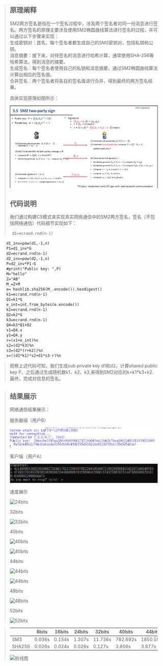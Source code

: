 > ## 原理阐释
> SM2两方签名是指在一个签名过程中，涉及两个签名者对同一份消息进行签名。两方签名的原理主要涉及使用SM2椭圆曲线算法进行签名的过程，并可以通过以下步骤来实现：  
>生成密钥对：首先，每个签名者都生成自己的SM2密钥对，包括私钥和公钥。  
>消息摘要：接下来，对待签名的消息进行哈希计算，通常使用SHA-256等哈希算法，得到消息的摘要。  
>生成签名：每个签名者使用自己的私钥和消息摘要，通过SM2椭圆曲线算法计算出相应的签名值。  
>合并签名：两个签名者将各自的签名值进行合并，得到最终的两方签名结果。  
>
> 具体实现原理如图所示：
> 
>![enter image description here](8.png)
>
> 
> ## 代码说明
> 我们通过构建CS模式来实现真实网络通信中的SM2两方签名，签名（不包括网络通信）代码细节实现如下：
> 
>    ```python
>     d1=ecrand.rnd(n-1)
        d1_inv=pow(d1,-1,n)
        P1=d1_inv*G
        d2=ecrand.rnd(n-1)
        d2_inv=pow(d2,-1,n)
        P=d2_inv*P1-G
        #print("Public key: ",P)
        M="hello"
        Z="AB"
        M_=Z+M
        e= hashlib.sha256(M_.encode()).hexdigest()
        k1=ecrand.rnd(n-1)
        Q1=k1*G
        e_int=int.from_bytes(e.encode())
        k2=ecrand.rnd(n-1)
        Q2=k2*G
        k3=ecrand.rnd(n-1)
        Q4=k3*Q1+Q2
        x1=Q4.x
        y1=Q4.y
        r=(x1+e_int)%n
        s2=(d2*k3)%n
        s3=(d2*(r+k2))%n
        s=((d1*k1)*s2+d1*s3-r)%n
> 
>
>观察上述代码可知，我们生成sub private key d1和d2，计算shared public key P。之后通过生成随机数k1、k2、k3,来得到SM2对应的k=k1*k3+k2.最终，完成对信息的签名。

>## 结果展示
>网络通信结果展示：
>
>服务器端（用户B）
>
>![](2.png)
>
>
>客户端（用户A）
>
>
>![](1.png)
>
>
>速度展示
>
>
>![24bits](24bits.png)
>
>
>32bits
>
>
>![32bits](32bits.png)
>
>
>40bits
>
>
>![40bits](40bits.png)
>
>
>![40bits](40bit.png)
>
>
>44bits
>
>
>![44bits](44bits.png)
>
>
>![44bits](44bit.png)
>
>
>48bits
>
>
>![48bits](48bits.png)
>
>
>52bits
>
>
>![52bits](52bits.png)
>
>



>|        | 8bits  | 16bits | 24bits | 32bits | 40bits |44bits |48bits |52bits |
>|--------|--------|--------|--------|--------|--------|-------|-------|-------|
>| SM3    | 0.036s | 0.154s | 1.307s | 11.736s|782.692s|1850.594s|       |       |
>| SHA256 | 0.026s | 0.024s | 0.026s | 0.127s | 3.806s |3.877s |51.939s|1504.711s|
>
>
>![折线图](Figure_1.png)



